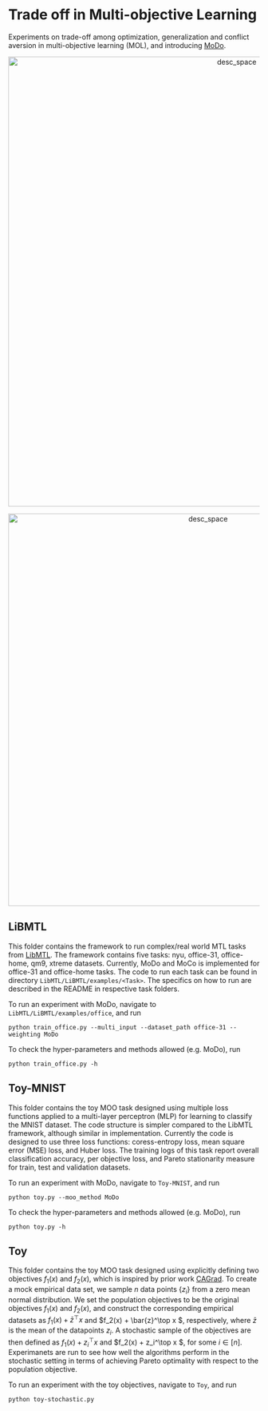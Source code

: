 # Trade off in Multi-objective Learning

Experiments on trade-off among optimization, generalization and conflict aversion in multi-objective learning (MOL), and introducing [MoDo](https://arxiv.org/pdf/2305.20057.pdf).

<p align="center">
<img width="900" alt="desc_space" src="https://github.com/heshandevaka/Trade-Off-MOL/assets/96305785/b84fdf81-2e95-479f-b874-c5394af34d50">
</p>

<p align="center">
<img width="785" alt="desc_space" src="https://github.com/heshandevaka/Trade-Off-MOL/assets/96305785/c75cb5cd-2df6-4cb0-8dde-9733b1452cfb)">
</p>


## LiBMTL

This folder contains the framework to run complex/real world MTL tasks from [LibMTL](https://github.com/median-research-group/LibMTL). The framework contains five tasks: nyu, office-31, office-home, qm9, xtreme datasets. Currently, MoDo and MoCo is implemented for office-31 and office-home tasks. The code to run each task can be found in directory `LibMTL/LiBMTL/examples/<Task>`. The specifics on how to run are described in the README in respective task folders. 

To run an experiment with MoDo, navigate to `LibMTL/LiBMTL/examples/office`, and run

```shell
python train_office.py --multi_input --dataset_path office-31 --weighting MoDo
```

To check the hyper-parameters and methods allowed (e.g. MoDo), run

```shell
python train_office.py -h
```

## Toy-MNIST

This folder contains the toy MOO task designed using multiple loss functions applied to a multi-layer perceptron (MLP) for learning to classify the MNIST dataset. The code structure is simpler compared to the LibMTL framework, although similar in implementation. Currently the code is designed to use three loss functions: coress-entropy loss, mean square error (MSE) loss, and Huber loss. The training logs of this task report overall classification accuracy, per objective loss, and Pareto stationarity measure for train, test and validation datasets.

To run an experiment with MoDo, navigate to `Toy-MNIST`, and run

```shell
python toy.py --moo_method MoDo
```

To check the hyper-parameters and methods allowed (e.g. MoDo), run

```shell
python toy.py -h
```

## Toy

This folder contains the toy MOO task designed using explicitly defining two objectives $f_1(x)$ and $f_2(x)$, which is inspired by prior work [CAGrad](https://github.com/Cranial-XIX/CAGrad). To create a mock empirical data set, we sample $n$ data points $\{z_i\}$ from a zero mean normal distribution. We set the population objectives to be the original objectives $f_1(x)$ and $f_2(x)$, and construct the corresponding empirical datasets as $f_1(x) +  \bar{z}^\top x$ and $f_2(x) + \bar{z}^\top x $, respectively, where $\bar{z}$ is the mean of the datapoints $z_i$. A stochastic sample of the objectives are then defined as $f_1(x) +  z_i^\top x$ and $f_2(x) + z_i^\top x $, for some $i\in[n]$. Experimanets are run to see how well the algorithms perform in the stochastic setting in terms of achieving Pareto optimality with respect to the population objective.

To run an experiment with the toy objectives, navigate to `Toy`, and run

```shell
python toy-stochastic.py
```
